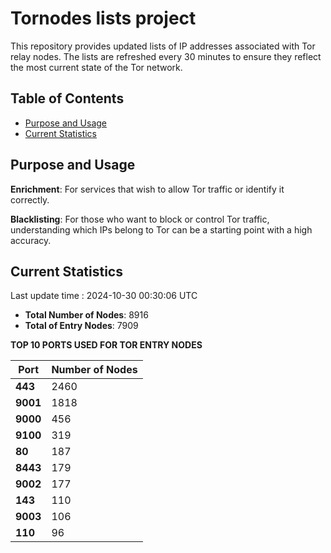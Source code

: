 # Tornodes lists project

This repository provides updated lists of IP addresses associated with Tor relay nodes. The lists are refreshed every 30 minutes to ensure they reflect the most current state of the Tor network.

## Table of Contents

- [Purpose and Usage](#purpose-and-usage)
- [Current Statistics](#current-statistics)


## Purpose and Usage

**Enrichment**: For services that wish to allow Tor traffic or identify it correctly.

**Blacklisting**: For those who want to block or control Tor traffic, understanding which IPs belong to Tor can be a starting point with a high accuracy.

## Current Statistics

Last update time : 2024-10-30 00:30:06 UTC

- **Total Number of Nodes**: 8916
- **Total of Entry Nodes**: 7909

**TOP 10 PORTS USED FOR TOR ENTRY NODES**

| **Port** | **Number of Nodes** |
|------|-----------------|
| **443**   | 2460  |
| **9001**   | 1818  |
| **9000**   | 456  |
| **9100**   | 319  |
| **80**   | 187  |
| **8443**   | 179  |
| **9002**   | 177  |
| **143**   | 110  |
| **9003**   | 106  |
| **110**   | 96  |

